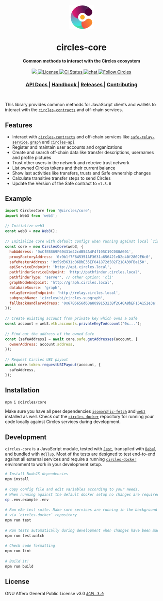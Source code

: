<div align="center">
	<img width="80" src="https://raw.githubusercontent.com/CirclesUBI/.github/main/assets/logo.svg" />
</div>

<h1 align="center">circles-core</h1>

<div align="center">
 <strong>
   Common methods to interact with the Circles ecosystem
 </strong>
</div>

<br />

<div align="center">
  <!-- npm -->
  <a href="https://www.npmjs.com/package/@circles/core">
    <img src="https://img.shields.io/npm/v/@circles/core?style=flat-square&color=%23f14d48" height="18">
  </a>
  <!-- Licence -->
  <a href="https://github.com/CirclesUBI/circles-core/blob/main/LICENSE">
    <img src="https://img.shields.io/github/license/CirclesUBI/circles-core?style=flat-square&color=%23cc1e66" alt="License" height="18">
  </a>
  <!-- CI status -->
  <a href="https://github.com/CirclesUBI/circles-core/actions/workflows/tests.yml">
    <img src="https://img.shields.io/github/workflow/status/CirclesUBI/circles-core/Run%20tests?label=tests&style=flat-square&color=%2347cccb" alt="CI Status" height="18">
  </a>
  <!-- Discourse -->
  <a href="https://aboutcircles.com/">
    <img src="https://img.shields.io/discourse/topics?server=https%3A%2F%2Faboutcircles.com%2F&style=flat-square&color=%23faad26" alt="chat" height="18"/>
  </a>
  <!-- Twitter -->
  <a href="https://twitter.com/CirclesUBI">
    <img src="https://img.shields.io/twitter/follow/circlesubi.svg?label=twitter&style=flat-square&color=%23f14d48" alt="Follow Circles" height="18">
  </a>
</div>

<div align="center">
  <h3>
    <a href="https://circlesubi.github.io/circles-core/">
      API Docs
    </a>
    <span> | </span>
    <a href="https://handbook.joincircles.net">
      Handbook
    </a>
    <span> | </span>
    <a href="https://github.com/CirclesUBI/circles-core/releases">
      Releases
    </a>
    <span> | </span>
    <a href="https://github.com/CirclesUBI/.github/blob/main/CONTRIBUTING.md">
      Contributing
    </a>
  </h3>
</div>

<br/>

This library provides common methods for JavaScript clients and wallets to interact with the [`circles-contracts`] and off-chain services.

[`circles-contracts`]: https://github.com/CirclesUBI/circles-contracts

## Features

- Interact with [`circles-contracts`] and off-chain services like [`safe-relay-service`], [`graph`] and [`circles-api`]
- Register and maintain user accounts and organizations
- Create and search off-chain data like transfer descriptions, usernames and profile pictures
- Trust other users in the network and retreive trust network
- List owned Circles tokens and their current balance
- Show last activities like transfers, trusts and Safe ownership changes
- Calculate transitive transfer steps to send Circles
- Update the Version of the Safe contract to `v1.3.0`

[`safe-relay-service`]: https://github.com/CirclesUBI/safe-relay-service
[`graph`]: https://thegraph.com/explorer/subgraph/circlesubi/circles
[`circles-api`]: https://github.com/CirclesUBI/circles-api

## Example

```js
import CirclesCore from '@circles/core';
import Web3 from 'web3';

// Initialize web3
const web3 = new Web3();

// Initialize core with default configs when running against local `circles-docker` setup
const core = new CirclesCore(web3, {
  hubAddress: '0xCfEB869F69431e42cdB54A4F4f105C19C080A601',
  proxyFactoryAddress: '0x9b1f7F645351AF3631a656421eD2e40f2802E6c0',
  safeMasterAddress: '0x59d3631c86BbE35EF041872d502F218A39FBa150',
  apiServiceEndpoint: 'http://api.circles.local',
  pathfinderServiceEndpoint: 'http://pathfinder.circles.local',
  pathfinderType: 'server', // other option: 'cli'
  graphNodeEndpoint: 'http://graph.circles.local',
  databaseSource: 'graph',
  relayServiceEndpoint: 'http://relay.circles.local',
  subgraphName: 'circlesubi/circles-subgraph',
  fallbackHandlerAddress: '0x67B5656d60a809915323Bf2C40A8bEF15A152e3e',
});

// Create existing account from private key which owns a Safe
const account = web3.eth.accounts.privateKeyToAccount('0x...');

// Find out the address of the owned Safe
const [safeAddress] = await core.safe.getAddresses(account, {
  ownerAddress: account.address,
});

// Request Circles UBI payout
await core.token.requestUBIPayout(account, {
  safeAddress,
});
```

## Installation

```bash
npm i @circles/core
```

Make sure you have all peer dependencies [`isomorphic-fetch`] and [`web3`] installed as well. Check out the [`circles-docker`] repository for running your code locally against Circles services during development.

[`isomorphic-fetch`]: https://www.npmjs.com/package/isomorphic-fetch
[`web3`]: https://www.npmjs.com/package/web3

## Development

`circles-core` is a JavaScript module, tested with [`Jest`], transpiled with [`Babel`] and bundled with [`Rollup`]. Most of the tests are designed to test end-to-end against all external services and require a running [`circles-docker`] environment to work in your development setup.

```bash
# Install NodeJS dependencies
npm install

# Copy config file and edit variables according to your needs.
# When running against the default docker setup no changes are required here
cp .env.example .env

# Run e2e test suite. Make sure services are running in the background
# via `circles-docker` repository
npm run test

# Run tests automatically during development when changes have been made
npm run test:watch

# Check code formatting
npm run lint

# Build it!
npm run build
```

[`jest`]: https://jestjs.io
[`babel`]: https://babeljs.io
[`rollup`]: https://rollupjs.org
[`circles-docker`]: https://github.com/CirclesUBI/circles-docker

## License

GNU Affero General Public License v3.0 [`AGPL-3.0`]

[`agpl-3.0`]: https://github.com/CirclesUBI/circles-core/blob/main/LICENSE
